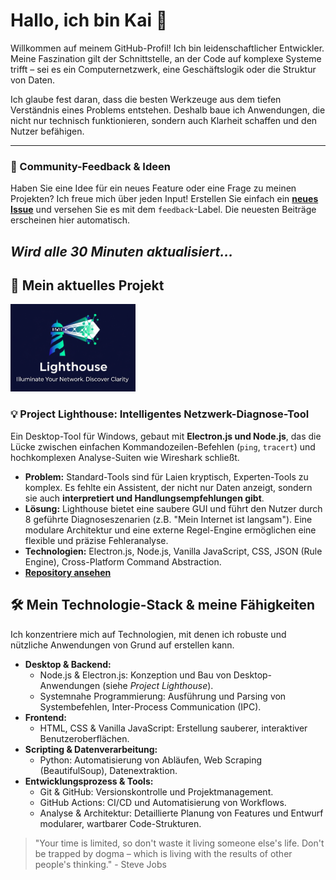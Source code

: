 # Hallo, ich bin Kai 👋

Willkommen auf meinem GitHub-Profil! Ich bin leidenschaftlicher Entwickler. Meine Faszination gilt der Schnittstelle, an der Code auf komplexe Systeme trifft – sei es ein Computernetzwerk, eine Geschäftslogik oder die Struktur von Daten.

Ich glaube fest daran, dass die besten Werkzeuge aus dem tiefen Verständnis eines Problems entstehen. Deshalb baue ich Anwendungen, die nicht nur technisch funktionieren, sondern auch Klarheit schaffen und den Nutzer befähigen.

---

### 💬 Community-Feedback & Ideen

Haben Sie eine Idee für ein neues Feature oder eine Frage zu meinen Projekten? Ich freue mich über jeden Input! Erstellen Sie einfach ein **[neues Issue](https://github.com/nakzyhyh/nakzyhyh/issues/new/choose)** und versehen Sie es mit dem `feedback`-Label. Die neuesten Beiträge erscheinen hier automatisch.

*Wird alle 30 Minuten aktualisiert...*
---

## 🚀 Mein aktuelles Projekt
![Lighthouse Banner](./assets/icon.png)

### 💡 Project Lighthouse: Intelligentes Netzwerk-Diagnose-Tool
Ein Desktop-Tool für Windows, gebaut mit **Electron.js und Node.js**, das die Lücke zwischen einfachen Kommandozeilen-Befehlen (`ping`, `tracert`) und hochkomplexen Analyse-Suiten wie Wireshark schließt.

* **Problem:** Standard-Tools sind für Laien kryptisch, Experten-Tools zu komplex. Es fehlte ein Assistent, der nicht nur Daten anzeigt, sondern sie auch **interpretiert und Handlungsempfehlungen gibt**.
* **Lösung:** Lighthouse bietet eine saubere GUI und führt den Nutzer durch 8 geführte Diagnoseszenarien (z.B. "Mein Internet ist langsam"). Eine modulare Architektur und eine externe Regel-Engine ermöglichen eine flexible und präzise Fehleranalyse.
* **Technologien:** Electron.js, Node.js, Vanilla JavaScript, CSS, JSON (Rule Engine), Cross-Platform Command Abstraction.
* **[Repository ansehen](https://github.com/nakzyhyh/lighthouse-netzwerkanalyse)**

## 🛠️ Mein Technologie-Stack & meine Fähigkeiten

Ich konzentriere mich auf Technologien, mit denen ich robuste und nützliche Anwendungen von Grund auf erstellen kann.

* **Desktop & Backend:**
    * Node.js & Electron.js: Konzeption und Bau von Desktop-Anwendungen (siehe *Project Lighthouse*).
    * Systemnahe Programmierung: Ausführung und Parsing von Systembefehlen, Inter-Process Communication (IPC).
* **Frontend:**
    * HTML, CSS & Vanilla JavaScript: Erstellung sauberer, interaktiver Benutzeroberflächen.
* **Scripting & Datenverarbeitung:**
    * Python: Automatisierung von Abläufen, Web Scraping (BeautifulSoup), Datenextraktion.
* **Entwicklungsprozess & Tools:**
    * Git & GitHub: Versionskontrolle und Projektmanagement.
    * GitHub Actions: CI/CD und Automatisierung von Workflows.
    * Analyse & Architektur: Detaillierte Planung von Features und Entwurf modularer, wartbarer Code-Strukturen.


> "Your time is limited, so don't waste it living someone else's life. Don't be trapped by dogma – which is living with the results of other people's thinking." - Steve Jobs
